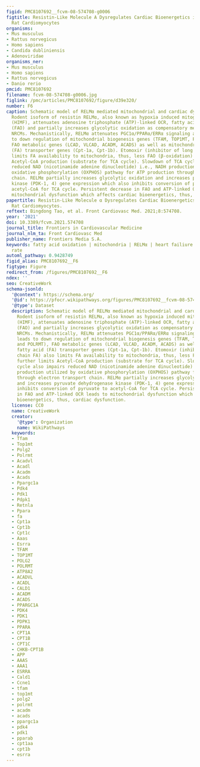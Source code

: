 ```yaml
---
figid: PMC8107692__fcvm-08-574708-g0006
figtitle: Resistin-Like Molecule A Dysregulates Cardiac Bioenergetics in Neonatal
  Rat Cardiomyocytes
organisms:
- Mus musculus
- Rattus norvegicus
- Homo sapiens
- Candida dubliniensis
- Adenoviridae
organisms_ner:
- Mus musculus
- Homo sapiens
- Rattus norvegicus
- Danio rerio
pmcid: PMC8107692
filename: fcvm-08-574708-g0006.jpg
figlink: /pmc/articles/PMC8107692/figure/d39e320/
number: F6
caption: Schematic model of RELMα mediated mitochondrial and cardiac dysfunction.
  Rodent isoform of resistin RELMα, also known as hypoxia induced mitogenic factor
  (HIMF), attenuates adenosine triphosphate (ATP)-linked OCR, fatty acid oxidation
  (FAO) and partially increases glycolytic oxidation as compensatory mechanism in
  NRCMs. Mechanistically, RELMα attenuates PGC1α/PPARα/ERRα signaling axis which leads
  to down regulation of mitochondrial biogenesis genes (TFAM, TOP1MT, POLG2, and POLRMT),
  FAO metabolic genes (LCAD, VLCAD, ACADM, ACADS) as well as mitochondrial fatty acid
  (FA) transporter genes (Cpt-1a, Cpt-1b). Etomoxir (inhibitor of long chain FA) also
  limits FA availability to mitochondria, thus, less FAO (β-oxidation) further limits
  Acetyl-CoA production (substrate for TCA cycle). Slowdown of TCA cycle also impairs
  reduced NAD (nicotinamide adenine dinucleotide) i.e., NADH production utilized by
  oxidative phosphorylation (OXPHOS) pathway for ATP production through electron transport
  chain. RELMα partially increases glycolytic oxidation and increases pyruvate dehydrogenase
  kinase (PDK-1, 4) gene expression which also inhibits conversion of pyruvate to
  acetyl-CoA for TCA cycle. Persistent decrease in FAO and ATP-linked OCR leads to
  mitochondrial dysfunction which affects cardiac bioenergetics, thus, cardiac dysfunction.
papertitle: Resistin-Like Molecule α Dysregulates Cardiac Bioenergetics in Neonatal
  Rat Cardiomyocytes.
reftext: Bingdong Tao, et al. Front Cardiovasc Med. 2021;8:574708.
year: '2021'
doi: 10.3389/fcvm.2021.574708
journal_title: Frontiers in Cardiovascular Medicine
journal_nlm_ta: Front Cardiovasc Med
publisher_name: Frontiers Media S.A.
keywords: fatty acid oxidation | mitochondria | RELMα | heart failiure | oxygen consumption
  rate
automl_pathway: 0.9428749
figid_alias: PMC8107692__F6
figtype: Figure
redirect_from: /figures/PMC8107692__F6
ndex: ''
seo: CreativeWork
schema-jsonld:
  '@context': https://schema.org/
  '@id': https://pfocr.wikipathways.org/figures/PMC8107692__fcvm-08-574708-g0006.html
  '@type': Dataset
  description: Schematic model of RELMα mediated mitochondrial and cardiac dysfunction.
    Rodent isoform of resistin RELMα, also known as hypoxia induced mitogenic factor
    (HIMF), attenuates adenosine triphosphate (ATP)-linked OCR, fatty acid oxidation
    (FAO) and partially increases glycolytic oxidation as compensatory mechanism in
    NRCMs. Mechanistically, RELMα attenuates PGC1α/PPARα/ERRα signaling axis which
    leads to down regulation of mitochondrial biogenesis genes (TFAM, TOP1MT, POLG2,
    and POLRMT), FAO metabolic genes (LCAD, VLCAD, ACADM, ACADS) as well as mitochondrial
    fatty acid (FA) transporter genes (Cpt-1a, Cpt-1b). Etomoxir (inhibitor of long
    chain FA) also limits FA availability to mitochondria, thus, less FAO (β-oxidation)
    further limits Acetyl-CoA production (substrate for TCA cycle). Slowdown of TCA
    cycle also impairs reduced NAD (nicotinamide adenine dinucleotide) i.e., NADH
    production utilized by oxidative phosphorylation (OXPHOS) pathway for ATP production
    through electron transport chain. RELMα partially increases glycolytic oxidation
    and increases pyruvate dehydrogenase kinase (PDK-1, 4) gene expression which also
    inhibits conversion of pyruvate to acetyl-CoA for TCA cycle. Persistent decrease
    in FAO and ATP-linked OCR leads to mitochondrial dysfunction which affects cardiac
    bioenergetics, thus, cardiac dysfunction.
  license: CC0
  name: CreativeWork
  creator:
    '@type': Organization
    name: WikiPathways
  keywords:
  - Tfam
  - Top1mt
  - Polg2
  - Polrmt
  - Acadvl
  - Acadl
  - Acadm
  - Acads
  - Ppargc1a
  - Pdk4
  - Pdk1
  - Pdpk1
  - Retnla
  - Ppara
  - fa
  - Cpt1a
  - Cpt1b
  - Cpt1c
  - Aaas
  - Esrra
  - TFAM
  - TOP1MT
  - POLG2
  - POLRMT
  - ATP8A2
  - ACADVL
  - ACADL
  - CALD1
  - ACADM
  - ACADS
  - PPARGC1A
  - PDK4
  - PDK1
  - PDPK1
  - PPARA
  - CPT1A
  - CPT1B
  - CPT1C
  - CHKB-CPT1B
  - APP
  - AAAS
  - AAA1
  - ESRRA
  - Cald1
  - Ccne1
  - tfam
  - top1mt
  - polg2
  - polrmt
  - acadm
  - acads
  - ppargc1a
  - pdk4
  - pdk1
  - pparab
  - cpt1aa
  - cpt1b
  - esrra
---
```

